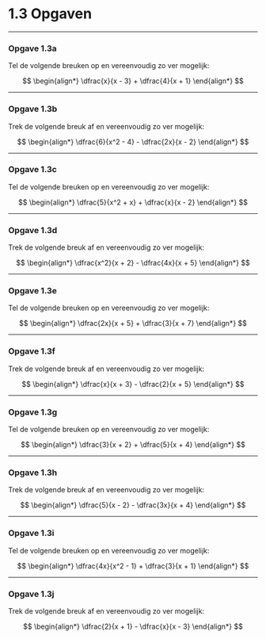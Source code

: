 # 1.3 Opgaven

---

### Opgave 1.3a

Tel de volgende breuken op en vereenvoudig zo ver mogelijk:

$$
\begin{align*}
 \dfrac{x}{x - 3} + \dfrac{4}{x + 1}
\end{align*}
$$

---

### Opgave 1.3b

Trek de volgende breuk af en vereenvoudig zo ver mogelijk:

$$
\begin{align*}
 \dfrac{6}{x^2 - 4} - \dfrac{2x}{x - 2}
\end{align*}
$$

---

### Opgave 1.3c

Tel de volgende breuken op en vereenvoudig zo ver mogelijk:

$$
\begin{align*}
 \dfrac{5}{x^2 + x} + \dfrac{x}{x - 2}
\end{align*}
$$

---

### Opgave 1.3d

Trek de volgende breuk af en vereenvoudig zo ver mogelijk:

$$
\begin{align*}
 \dfrac{x^2}{x + 2} - \dfrac{4x}{x + 5}
\end{align*}
$$

---

### Opgave 1.3e

Tel de volgende breuken op en vereenvoudig zo ver mogelijk:

$$
\begin{align*}
 \dfrac{2x}{x + 5} + \dfrac{3}{x + 7}
\end{align*}
$$

---

### Opgave 1.3f

Trek de volgende breuk af en vereenvoudig zo ver mogelijk:

$$
\begin{align*}
 \dfrac{x}{x + 3} - \dfrac{2}{x + 5}
\end{align*}
$$

---

### Opgave 1.3g

Tel de volgende breuken op en vereenvoudig zo ver mogelijk:

$$
\begin{align*}
 \dfrac{3}{x + 2} + \dfrac{5}{x + 4}
\end{align*}
$$

---

### Opgave 1.3h

Trek de volgende breuk af en vereenvoudig zo ver mogelijk:

$$
\begin{align*}
 \dfrac{5}{x - 2} - \dfrac{3x}{x + 4}
\end{align*}
$$

---

### Opgave 1.3i

Tel de volgende breuken op en vereenvoudig zo ver mogelijk:

$$
\begin{align*}
 \dfrac{4x}{x^2 - 1} + \dfrac{3}{x + 1}
\end{align*}
$$

---

### Opgave 1.3j

Trek de volgende breuk af en vereenvoudig zo ver mogelijk:

$$
\begin{align*}
 \dfrac{2}{x + 1} - \dfrac{x}{x - 3}
\end{align*}
$$

